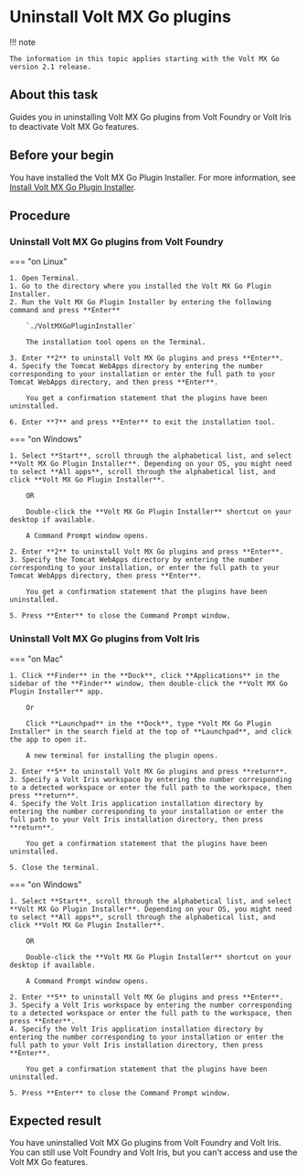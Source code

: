 # Uninstall Volt MX Go plugins

!!! note

    The information in this topic applies starting with the Volt MX Go version 2.1 release.

## About this task

Guides you in uninstalling Volt MX Go plugins from Volt Foundry or Volt Iris to deactivate Volt MX Go features.

## Before your begin

You have installed the Volt MX Go Plugin Installer. For more information, see [Install Volt MX Go Plugin Installer](../../tutorials/installupgrade/installiris/installiris.md#install-volt-mx-go-plugin-installer).

## Procedure

### Uninstall Volt MX Go plugins from Volt Foundry

=== "on Linux"

    1. Open Terminal.
    1. Go to the directory where you installed the Volt MX Go Plugin Installer.
    2. Run the Volt MX Go Plugin Installer by entering the following command and press **Enter**

        `./VoltMXGoPluginInstaller`

        The installation tool opens on the Terminal.

    3. Enter **2** to uninstall Volt MX Go plugins and press **Enter**.
    4. Specify the Tomcat WebApps directory by entering the number corresponding to your installation or enter the full path to your Tomcat WebApps directory, and then press **Enter**.

        You get a confirmation statement that the plugins have been uninstalled.

    6. Enter **7** and press **Enter** to exit the installation tool. 

=== "on Windows"

    1. Select **Start**, scroll through the alphabetical list, and select **Volt MX Go Plugin Installer**. Depending on your OS, you might need to select **All apps**, scroll through the alphabetical list, and click **Volt MX Go Plugin Installer**.

        OR

        Double-click the **Volt MX Go Plugin Installer** shortcut on your desktop if available. 

        A Command Prompt window opens.

    2. Enter **2** to uninstall Volt MX Go plugins and press **Enter**.
    3. Specify the Tomcat WebApps directory by entering the number corresponding to your installation, or enter the full path to your Tomcat WebApps directory, then press **Enter**. 

        You get a confirmation statement that the plugins have been uninstalled. 

    5. Press **Enter** to close the Command Prompt window.

### Uninstall Volt MX Go plugins from Volt Iris

=== "on Mac"

    1. Click **Finder** in the **Dock**, click **Applications** in the sidebar of the **Finder** window, then double-click the **Volt MX Go Plugin Installer** app.
    
        Or

        Click **Launchpad** in the **Dock**, type *Volt MX Go Plugin Installer* in the search field at the top of **Launchpad**, and click the app to open it.

        A new terminal for installing the plugin opens. 

    2. Enter **5** to uninstall Volt MX Go plugins and press **return**.
    3. Specify a Volt Iris workspace by entering the number corresponding to a detected workspace or enter the full path to the workspace, then press **return**. 
    4. Specify the Volt Iris application installation directory by entering the number corresponding to your installation or enter the full path to your Volt Iris installation directory, then press **return**. 

        You get a confirmation statement that the plugins have been uninstalled. 
    
    5. Close the terminal.   

=== "on Windows"

    1. Select **Start**, scroll through the alphabetical list, and select **Volt MX Go Plugin Installer**. Depending on your OS, you might need to select **All apps**, scroll through the alphabetical list, and click **Volt MX Go Plugin Installer**.

        OR

        Double-click the **Volt MX Go Plugin Installer** shortcut on your desktop if available. 

        A Command Prompt window opens.

    2. Enter **5** to uninstall Volt MX Go plugins and press **Enter**.
    3. Specify a Volt Iris workspace by entering the number corresponding to a detected workspace or enter the full path to the workspace, then press **Enter**. 
    4. Specify the Volt Iris application installation directory by entering the number corresponding to your installation or enter the full path to your Volt Iris installation directory, then press **Enter**. 

        You get a confirmation statement that the plugins have been uninstalled. 

    5. Press **Enter** to close the Command Prompt window.

## Expected result

You have uninstalled Volt MX Go plugins from Volt Foundry and Volt Iris. You can still use Volt Foundry and Volt Iris, but you can't access and use the Volt MX Go features.
